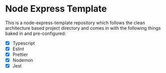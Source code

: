 # Node Express Template

This is a node-express-template repository which follows the clean architecture based project directory and comes in with the
following things baked in and pre-configured:

- [x] Typescript
- [x] Eslint
- [x] Prettier
- [x] Nodemon
- [x] Jest

